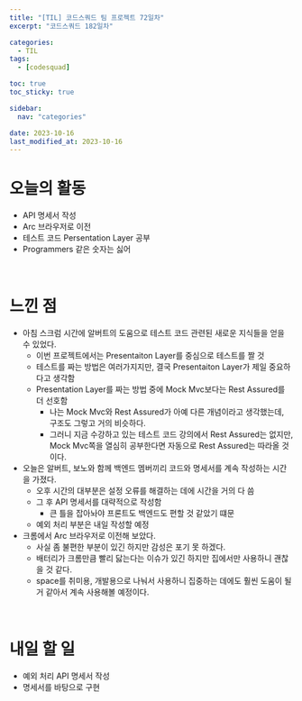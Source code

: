 ```yaml
---
title: "[TIL] 코드스쿼드 팀 프로젝트 72일차"
excerpt: "코드스쿼드 182일차"

categories:
  - TIL
tags:
  - [codesquad]

toc: true
toc_sticky: true

sidebar:
  nav: "categories"

date: 2023-10-16
last_modified_at: 2023-10-16
---
```


# 오늘의 활동

- API 명세서 작성
- Arc 브라우저로 이전
- 테스트 코드 Persentation Layer 공부
- Programmers 같은 숫자는 싫어

<br>

# 느낀 점

- 아침 스크럼 시간에 알버트의 도움으로 테스트 코드 관련된 새로운 지식들을 얻을 수 있었다. 
    - 이번 프로젝트에서는 Presentaiton Layer를 중심으로 테스트를 짤 것
    - 테스트를 짜는 방법은 여러가지지만, 결국 Presentaiton Layer가 제일 중요하다고 생각함
    - Presentation Layer를 짜는 방법 중에 Mock Mvc보다는 Rest Assured를 더 선호함
        - 나는 Mock Mvc와 Rest Assured가 아예 다른 개념이라고 생각했는데, 구조도 그렇고 거의 비슷하다.
        - 그러니 지금 수강하고 있는 테스트 코드 강의에서 Rest Assured는 없지만, Mock Mvc쪽을 열심히 공부한다면 자동으로 Rest Assured는 따라올 것이다.
- 오늘은 알버트, 보노와 함께 백엔드 멤버끼리 코드와 명세서를 계속 작성하는 시간을 가졌다.
    - 오후 시간의 대부분은 설정 오류를 해결하는 데에 시간을 거의 다 씀
    - 그 후 API 명세서를 대략적으로 작성함
        - 큰 틀을 잡아놔야 프론트도 백엔드도 편할 것 같았기 떄문 
    - 예외 처리 부분은 내일 작성할 예정
- 크롬에서 Arc 브라우저로 이전해 보았다.
    - 사실 좀 불편한 부분이 있긴 하지만 감성은 포기 못 하겠다.
    - 배터리가 크롬만큼 빨리 닳는다는 이슈가 있긴 하지만 집에서만 사용하니 괜찮을 것 같다.
    - space를 취미용, 개발용으로 나눠서 사용하니 집중하는 데에도 훨씬 도움이 될 거 같아서 계속 사용해볼 예정이다.

<br>

# 내일 할 일

- 예외 처리 API 명세서 작성
- 명세서를 바탕으로 구현
